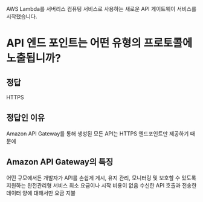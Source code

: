 AWS Lambda를 서버리스 컴퓨팅 서비스로 사용하는 새로운 API 게이트웨이 서비스를 시작했습니다.

# API 엔드 포인트는 어떤 유형의 프로토콜에 노출됩니까?

## 정답
 HTTPS

## 정답인 이유
Amazon API Gateway를 통해 생성된 모든 API는 HTTPS 엔드포인트만 제공하기 때문에


## Amazon API Gateway의 특징
어떤 규모에서든 개발자가 API를 손쉽게 게시, 유지 관리, 모니터링 및 보호할 수 있도록 지원하는 완전관리형 서비스
최소 요금이나 시작 비용이 없음
수신한 API 호출과 전송한 데이터 양에 대해서만 요금 지불